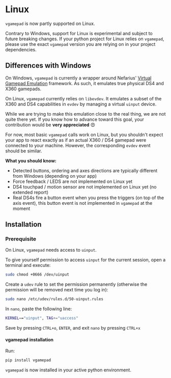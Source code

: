 # Linux

`vgamepad` is now partly supported on Linux.

Contrary to Windows, support for Linux is experimental and subject to future breaking changes.
If your python project for Linux relies on `vgamepad`, please use the exact `vgamepad` version you are relying on in your project dependencies.

## Differences with Windows
On Windows, `vgamepad` is currently a wrapper around Nefarius' [Virtual Gamepad Emulation](https://github.com/nefarius/ViGEmBus) framework.
As such, it emulates true physical DS4 and X360 gamepads.

On Linux, `vgamepad` currently relies on `libevdev`.
It emulates a subset of the X360 and DS4 capabilities in `evdev` by managing a virtual `uinput` device.

While we are trying to make this emulation close to the real thing, we are not quite there yet.
If you know how to advance toward this goal, your contribution would be **very appreciated** :heart_eyes:

For now, most basic `vgamepad` calls work on Linux, but you shouldn't expect your app to react exactly as if an actual X360 / DS4 gamepad were connected to your machine.
However, the corresponding `evdev` event should be similar.

**What you should know:**
- Detected buttons, ordering and axes directions are typically different from Windows (depending on your app)
- Force feedback / LEDS are not implemented on Linux yet
- DS4 touchpad / motion sensor are not implemented on Linux yet (no extended report)
- Real DS4s fire a button event when you press the triggers (on top of the axis event), this button event is not implemented in `vgamepad` at the moment

## Installation

### Prerequisite

On Linux, `vgamepad` needs access to `uinput`.

To give yourself permission to access `uinput` for the current session, open a terminal and execute:
```bash
sudo chmod +0666 /dev/uinput
```

Create a `udev` rule to set the permission permanently (otherwise the permission will be removed next time you log in):
```bash
sudo nano /etc/udev/rules.d/50-uinput.rules 
```
In `nano`, paste the following line:
```bash
KERNEL=="uinput", TAG+="uaccess"
```
Save by pressing `CTRL+o`, `ENTER`, and exit `nano` by pressing `CTRL+x`

#### vgamepad installation

Run:
```bash
pip install vgamepad
```

```vgamepad``` is now installed in your active python environment.
